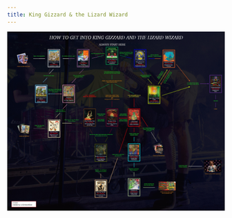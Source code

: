 ```yaml
---
title: King Gizzard & the Lizard Wizard
---
```


![How to Get Into King Gizzard & the Lizard Wizard](How_to_Get_Into_King_Gizzard_&_the_Lizard_Wizard.jpg)